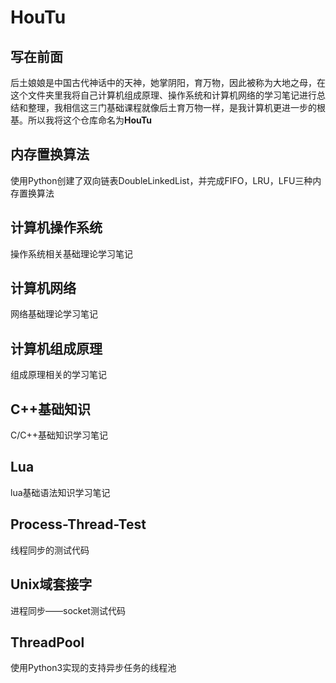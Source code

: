 # HouTu

## 写在前面

后土娘娘是中国古代神话中的天神，她掌阴阳，育万物，因此被称为大地之母，在这个文件夹里我将自己计算机组成原理、操作系统和计算机网络的学习笔记进行总结和整理，我相信这三门基础课程就像后土育万物一样，是我计算机更进一步的根基。所以我将这个仓库命名为**HouTu**

## 内存置换算法

使用Python创建了双向链表DoubleLinkedList，并完成FIFO，LRU，LFU三种内存置换算法

## 计算机操作系统
操作系统相关基础理论学习笔记

## 计算机网络
网络基础理论学习笔记

## 计算机组成原理
组成原理相关的学习笔记

## C++基础知识
C/C++基础知识学习笔记

## Lua
lua基础语法知识学习笔记

## Process-Thread-Test
线程同步的测试代码

## Unix域套接字
进程同步——socket测试代码

## ThreadPool
使用Python3实现的支持异步任务的线程池


